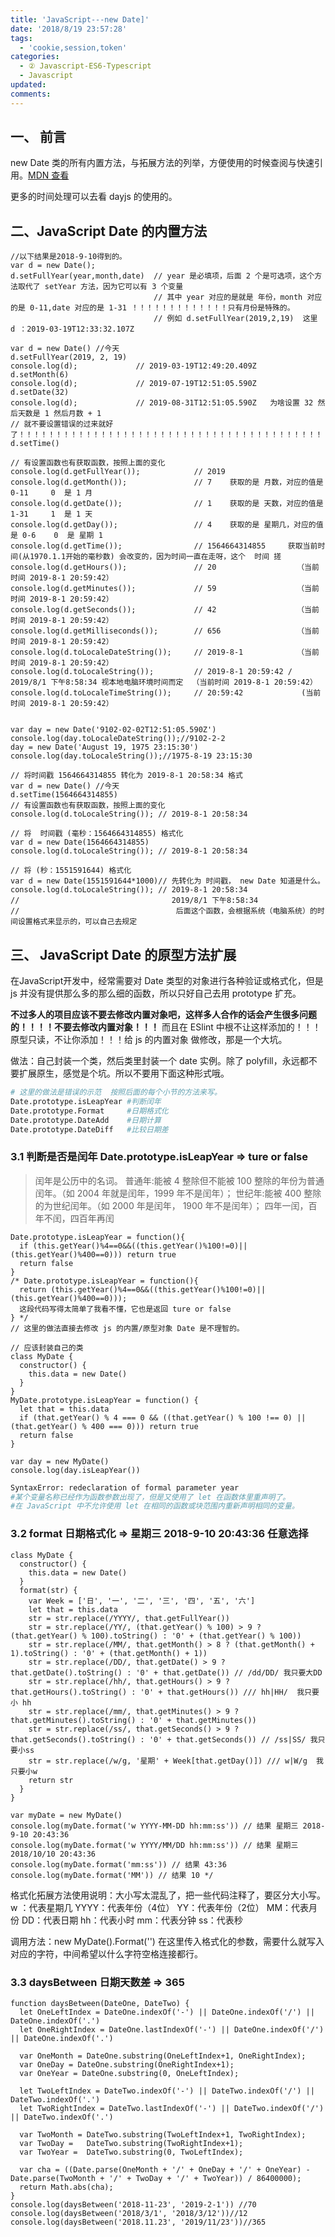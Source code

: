 ```yaml
---
title: 'JavaScript---new Date]'
date: '2018/8/19 23:57:28'
tags:
  - 'cookie,session,token'
categories:
  - ② Javascript-ES6-Typescript
  - Javascript
updated:
comments:
---
```

## 一、 前言

new Date 类的所有内置方法，与拓展方法的列举，方便使用的时候查阅与快速引用。[MDN 查看](https://developer.mozilla.org/en-US/docs/Web/JavaScript/Reference/Global_Objects/Date/setFullYear)

更多的时间处理可以去看 dayjs 的使用的。

## 二、JavaScript Date 的内置方法

```JS
//以下结果是2018-9-10得到的。
var d = new Date();
d.setFullYear(year,month,date)  // year 是必填项，后面 2 个是可选项，这个方法取代了 setYear 方法，因为它可以有 3 个变量
                                // 其中 year 对应的是就是 年份，month 对应的是 0-11,date 对应的是 1-31 ！！！！！！！！！！！！！只有月份是特殊的。
                                // 例如 d.setFullYear(2019,2,19)  这里 d ：2019-03-19T12:33:32.107Z

var d = new Date() //今天
d.setFullYear(2019, 2, 19)
console.log(d);             // 2019-03-19T12:49:20.409Z
d.setMonth(6)
console.log(d);             // 2019-07-19T12:51:05.590Z
d.setDate(32)
console.log(d);             // 2019-08-31T12:51:05.590Z   为啥设置 32 然后天数是 1 然后月数 + 1
// 就不要设置错误的过来就好了！！！！！！！！！！！！！！！！！！！！！！！！！！！！！！！！！！！！！！！！！！！！！
d.setTime()

// 有设置函数也有获取函数，按照上面的变化
console.log(d.getFullYear());            // 2019
console.log(d.getMonth());               // 7    获取的是 月数，对应的值是 0-11     0  是 1 月
console.log(d.getDate());                // 1    获取的是 天数，对应的值是 1-31     1  是 1 天
console.log(d.getDay());                 // 4    获取的是 星期几，对应的值是 0-6    0  是 星期 1
console.log(d.getTime());                // 1564664314855     获取当前时间(从1970.1.1开始的毫秒数) 会改变的，因为时间一直在走呀，这个  时间 搓
console.log(d.getHours());               // 20                  （当前时间 2019-8-1 20:59:42）
console.log(d.getMinutes());             // 59                  （当前时间 2019-8-1 20:59:42）
console.log(d.getSeconds());             // 42                  （当前时间 2019-8-1 20:59:42）
console.log(d.getMilliseconds());        // 656                 （当前时间 2019-8-1 20:59:42）
console.log(d.toLocaleDateString());     // 2019-8-1            （当前时间 2019-8-1 20:59:42）
console.log(d.toLocaleString());         // 2019-8-1 20:59:42 / 2019/8/1 下午8:58:34 视本地电脑环境时间而定  （当前时间 2019-8-1 20:59:42）
console.log(d.toLocaleTimeString());     // 20:59:42             (当前时间 2019-8-1 20:59:42）


var day = new Date('9102-02-02T12:51:05.590Z')
console.log(day.toLocaleDateString());//9102-2-2
day = new Date('August 19, 1975 23:15:30')
console.log(day.toLocaleString());//1975-8-19 23:15:30
```

```JS
// 将时间戳 1564664314855 转化为 2019-8-1 20:58:34 格式
var d = new Date() //今天
d.setTime(1564664314855)
// 有设置函数也有获取函数，按照上面的变化
console.log(d.toLocaleString()); // 2019-8-1 20:58:34
```

```JS
// 将  时间戳 (毫秒：1564664314855) 格式化
var d = new Date(1564664314855)
console.log(d.toLocaleString()); // 2019-8-1 20:58:34
```

```JS
// 将 (秒：1551591644) 格式化
var d = new Date(1551591644*1000)// 先转化为 时间戳， new Date 知道是什么。
console.log(d.toLocaleString()); // 2019-8-1 20:58:34
//                                  2019/8/1 下午8:58:34
//                                   后面这个函数，会根据系统（电脑系统）的时间设置格式来显示的，可以自己去规定
```

## 三、 JavaScript Date 的原型方法扩展

在JavaScript开发中，经常需要对 Date 类型的对象进行各种验证或格式化，但是 js 并没有提供那么多的那么细的函数，所以只好自己去用 prototype 扩充。

**不过多人的项目应该不要去修改内置对象吧，这样多人合作的话会产生很多问题的！！！！不要去修改内置对象！！！**
而且在 ESlint 中根不让这样添加的！！！原型只读，不让你添加！！！给 js 的内置对象 做修改，那是一个大坑。

做法：自己封装一个类，然后类里封装一个 date 实例。除了 polyfill，永远都不要扩展原生，感觉是个坑。所以不要用下面这种形式哦。

```BASH
# 这里的做法是错误的示范  按照后面的每个小节的方法来写。
Date.prototype.isLeapYear #判断闰年
Date.prototype.Format     #日期格式化
Date.prototype.DateAdd    #日期计算
Date.prototype.DateDiff   #比较日期差
```

### 3.1 判断是否是闰年 Date.prototype.isLeapYear => ture or false

>闰年是公历中的名词。
普通年:能被 4 整除但不能被 100 整除的年份为普通闰年。（如 2004 年就是闰年，1999 年不是闰年）；
世纪年:能被 400 整除的为世纪闰年。（如 2000 年是闰年， 1900 年不是闰年）；
四年一闰，百年不闰，四百年再闰

```JS
Date.prototype.isLeapYear = function(){
  if (this.getYear()%4==0&&((this.getYear()%100!=0)||(this.getYear()%400==0))) return true
  return false
}
/* Date.prototype.isLeapYear = function(){
  return (this.getYear()%4==0&&((this.getYear()%100!=0)||(this.getYear()%400==0)));
  这段代码写得太简单了我看不懂，它也是返回 ture or false
} */
// 这里的做法直接去修改 js 的内置/原型对象 Date 是不理智的。
```

```JS
// 应该封装自己的类
class MyDate {
  constructor() {
    this.data = new Date()
  }
}
MyDate.prototype.isLeapYear = function() {
  let that = this.data
  if (that.getYear() % 4 === 0 && ((that.getYear() % 100 !== 0) || (that.getYear() % 400 === 0))) return true
  return false
}

var day = new MyDate()
console.log(day.isLeapYear())
```

```BASH
SyntaxError: redeclaration of formal parameter year
#某个变量名称已经作为函数参数出现了，但是又使用了 let 在函数体里重声明了。
#在 JavaScript 中不允许使用 let 在相同的函数或块范围内重新声明相同的变量。
```

### 3.2 format 日期格式化 => 星期三 2018-9-10 20:43:36 任意选择

```JS
class MyDate {
  constructor() {
    this.data = new Date()
  }
  format(str) {
    var Week = ['日', '一', '二', '三', '四', '五', '六']
    let that = this.data
    str = str.replace(/YYYY/, that.getFullYear())
    str = str.replace(/YY/, (that.getYear() % 100) > 9 ? (that.getYear() % 100).toString() : '0' + (that.getYear() % 100))
    str = str.replace(/MM/, that.getMonth() > 8 ? (that.getMonth() + 1).toString() : '0' + (that.getMonth() + 1))
    str = str.replace(/DD/, that.getDate() > 9 ? that.getDate().toString() : '0' + that.getDate()) // /dd/DD/ 我只要大DD
    str = str.replace(/hh/, that.getHours() > 9 ? that.getHours().toString() : '0' + that.getHours()) /// hh|HH/  我只要小 hh
    str = str.replace(/mm/, that.getMinutes() > 9 ? that.getMinutes().toString() : '0' + that.getMinutes())
    str = str.replace(/ss/, that.getSeconds() > 9 ? that.getSeconds().toString() : '0' + that.getSeconds()) // /ss|SS/ 我只要小ss
    str = str.replace(/w/g, '星期' + Week[that.getDay()]) /// w|W/g  我只要小w
    return str
  }
}

var myDate = new MyDate()
console.log(myDate.format('w YYYY-MM-DD hh:mm:ss')) // 结果 星期三 2018-9-10 20:43:36
console.log(myDate.format('w YYYY/MM/DD hh:mm:ss')) // 结果 星期三 2018/10/10 20:43:36
console.log(myDate.format('mm:ss')) // 结果 43:36
console.log(myDate.format('MM')) // 结果 10 */
```

格式化拓展方法使用说明：大小写太混乱了，把一些代码注释了，要区分大小写。
w ：代表星期几
YYYY：代表年份（4位）
YY：代表年份（2位）
MM：代表月份
DD：代表日期
hh：代表小时
mm：代表分钟
ss：代表秒

调用方法：new MyDate().Format('') 在这里传入格式化的参数，需要什么就写入对应的字符，中间希望以什么字符空格连接都行。

### 3.3 daysBetween 日期天数差 => 365

```JS
function daysBetween(DateOne, DateTwo) {
  let OneLeftIndex = DateOne.indexOf('-') || DateOne.indexOf('/') || DateOne.indexOf('.')
  let OneRightIndex = DateOne.lastIndexOf('-') || DateOne.indexOf('/') || DateOne.indexOf('.')

  var OneMonth = DateOne.substring(OneLeftIndex+1, OneRightIndex);
  var OneDay = DateOne.substring(OneRightIndex+1);
  var OneYear = DateOne.substring(0, OneLeftIndex);

  let TwoLeftIndex = DateTwo.indexOf('-') || DateTwo.indexOf('/') || DateTwo.indexOf('.')
  let TwoRightIndex = DateTwo.lastIndexOf('-') || DateTwo.indexOf('/') || DateTwo.indexOf('.')

  var TwoMonth = DateTwo.substring(TwoLeftIndex+1, TwoRightIndex);
  var TwoDay =   DateTwo.substring(TwoRightIndex+1);
  var TwoYear =  DateTwo.substring(0, TwoLeftIndex);

  var cha = ((Date.parse(OneMonth + '/' + OneDay + '/' + OneYear) - Date.parse(TwoMonth + '/' + TwoDay + '/' + TwoYear)) / 86400000);
  return Math.abs(cha);
}
console.log(daysBetween('2018-11-23', '2019-2-1')) //70
console.log(daysBetween('2018/3/1', '2018/3/12'))//12
console.log(daysBetween('2018.11.23', '2019/11/23'))//365
```